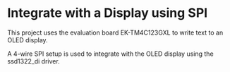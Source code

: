 # Integrate with a Display using SPI

This project uses the evaluation board EK-TM4C123GXL to write text to an OLED display.

A 4-wire SPI setup is used to integrate with the OLED display using the ssd1322_di driver.
